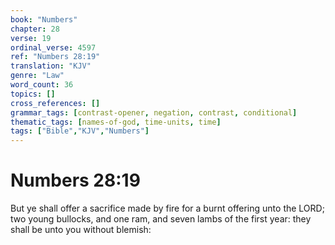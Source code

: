 ```yaml
---
book: "Numbers"
chapter: 28
verse: 19
ordinal_verse: 4597
ref: "Numbers 28:19"
translation: "KJV"
genre: "Law"
word_count: 36
topics: []
cross_references: []
grammar_tags: [contrast-opener, negation, contrast, conditional]
thematic_tags: [names-of-god, time-units, time]
tags: ["Bible","KJV","Numbers"]
---
```


# Numbers 28:19

But ye shall offer a sacrifice made by fire for a burnt offering unto the LORD; two young bullocks, and one ram, and seven lambs of the first year: they shall be unto you without blemish:
